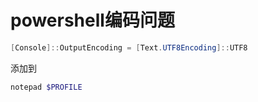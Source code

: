# powershell编码问题

```powershell
[Console]::OutputEncoding = [Text.UTF8Encoding]::UTF8
```
添加到
```powershell
notepad $PROFILE
```